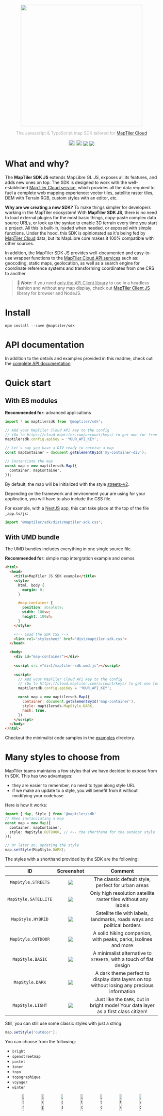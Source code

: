 
<p align="center">
  <img src="images/maptiler-sdk-logo.svg" width="400px">
</p>

<p align="center" style="color: #AAA">
  The Javascript & TypeScript map SDK tailored for <a href="https://www.maptiler.com/cloud/">MapTiler Cloud</a>
</p>

<p align="center">
  <img src="images/JS-logo.svg" width="20px">
  <img src="images/TS-logo.svg" width="20px">
  <img src="https://img.shields.io/npm/v/@maptiler/sdk"></img>
  <img src="https://img.shields.io/twitter/follow/maptiler?style=social"></img>
</p>

# What and why?
The **MapTiler SDK JS** extends MapLibre GL JS, exposes all its features, and adds new ones on top. The SDK is designed to work with the well-established  [MapTiler Cloud service](https://www.maptiler.com/cloud/), which provides all the data required to fuel a complete web mapping experience: vector tiles, satellite raster tiles, DEM with Terrain RGB, custom styles with an editor, etc.  

**Why are we creating a new SDK?** To make things simpler for developers working in the MapTiler ecosystem! With **MapTiler SDK JS**, there is no need to load external plugins for the most basic things, copy-paste complex data source URLs, or look up the syntax to enable 3D terrain every time you start a project. All this is built-in, loaded when needed, or exposed with simple functions. Under the hood, this SDK is opinionated as it's being fed by [MapTiler Cloud](https://www.maptiler.com/cloud/) data, but its MapLibre core makes it 100% compatible with other sources.  

In addition, the MapTiler SDK JS provides well-documented and easy-to-use wrapper functions to the [MapTiler Cloud API services](https://docs.maptiler.com/cloud/api) such as: geocoding, static maps, geolocation, as well as a search engine for coordinate reference systems and transforming coordinates from one CRS to another.
> 📣 *__Note:__* If you need <ins>only the API Client library</ins> to use in a headless fashion and without any map display, check out [MapTiler Client JS](https://github.com/maptiler/maptiler-client-js) library for browser and NodeJS.

# Install
```shell
npm install --save @maptiler/sdk
```

# API documentation
In addition to the details and examples provided in this readme, check out the [complete API documentation](docs/README.md)

# Quick start

## With ES modules
**Recommended for:** advanced applications

```ts
import * as maptilersdk from '@maptiler/sdk';

// Add your MapTiler Cloud API key to the config
// (Go to https://cloud.maptiler.com/account/keys/ to get one for free!)
maptilersdk.config.apiKey = 'YOUR_API_KEY';

// Let's say you have a DIV ready to receive a map
const mapContainer = document.getElementById('my-container-div');

// Instanciate the map
const map = new maptilersdk.Map({
  container: mapContainer,
});
```
By default, the map will be initialized with the style [streets-v2](https://www.maptiler.com/maps/#style=streets-v2).

Depending on the framework and environment your are using for your application, you will have to also include the CSS file. 

For example, with a [NextJS](https://nextjs.org/) app, this can take place at the top of the file `_app.ts/js`:
```ts
import "@maptiler/sdk/dist/maptiler-sdk.css";
```


## With UMD bundle
The UMD bundles includes everything in one single source file.

**Recommended for:** simple map intergration example and demos

```html
<html>
  <head>
    <title>MapTiler JS SDK example</title>
    <style>
      html, body {
        margin: 0;
      }

      #map-container {
        position: absolute;
        width: 100vw;
        height: 100vh;
      }
    </style>

    <!-- Load the SDK CSS -->
    <link rel="stylesheet" href="dist/maptiler-sdk.css">
  </head>

  <body>
    <div id="map-container"></div>
  
    <script src ="dist/maptiler-sdk.umd.js"></script>
    
    <script>
      // Add your MapTiler Cloud API key to the config
      // (Go to https://cloud.maptiler.com/account/keys/ to get one for free!)
      maptilersdk.config.apiKey = 'YOUR_API_KEY';

      const map = new maptilersdk.Map({
        container: document.getElementById('map-container'),
        style: maptilersdk.MapStyle.DARK,
        hash: true,
      })
    </script>
  </body>
</html>
```
Checkout the minimalist code samples in the [examples](examples) directory.


# Many styles to choose from
MapTiler teams maintains a few styles that we have decided to expose from th SDK. This has two advantages:
- they are easier to remember, no need to type along style URL
- if we make an update to a style, you will benefit from it without modifying your codebase

Here is how it works:
```ts
import { Map, Style } from '@maptiler/sdk'
// When instanciating a map
const map = new Map({
  container: mapContainer,
  style: MapStyle.OUTDOOR, // <-- the shorthand for the outdoor style
});

// Or later on, updating the style
map.setStyle(MapStyle.DARK);
```

The styles with a shorthand provided by the SDK are the following:

| ID | Screenshot | Comment |
|:-:|:-:|:-:|
|`MapStyle.STREETS`|![](images/screenshots/style-streets-v2.png)|The classic default style, perfect for urban areas|
|`MapStyle.SATELLITE`|![](images/screenshots/style-satellite.png)|Only high resolution satellite raster tiles without any labels|
|`MapStyle.HYBRID`|![](images/screenshots/style-hybrid.png)|Satellite tile with labels, landmarks, roads ways and political borders|
|`MapStyle.OUTDOOR`|![](images/screenshots/style-outdoor.png)|A solid hiking companion, with peaks, parks, isolines and more|
|`MapStyle.BASIC`|![](images/screenshots/style-basic-v2.png)|A minimalist alternative to `STREETS`, with a touch of flat design|
|`MapStyle.DARK`|![](images/screenshots/style-streets-v2-dark.png)|A dark theme perfect to display data layers on top without losing any precious information|
|`MapStyle.LIGHT`|![](images/screenshots/style-streets-v2-light.png)|Just like the `DARK`, but in bright mode! Your data layer as a first class citizen!|


Still, you can still use some classic styles with just a *string*:

```ts
map.setStyle('outdoor');
```

You can choose from the following:
- `bright`
- `openstreetmap`
- `pastel`
- `toner`
- `topo`
- `topographique`
- `voyager`
- `winter`

<p align="center">
  <img title="bright" src="images/screenshots/style-bright.png" width="12%"></img>
  <img title="openstreetmap" src="images/screenshots/style-osm.png" width="12%"></img>
  <img title="pastel" src="images/screenshots/style-pastel.png" width="12%"></img>
  <img title="toner" src="images/screenshots/style-toner.png" width="12%"></img> 
  <img title="topo" src="images/screenshots/style-topo.png" width="12%"></img>
  <img title="topographique" src="images/screenshots/style-topographique.png" width="12%"></img>
  <img title="voyager" src="images/screenshots/style-voyager.png" width="12%"></img>
  <img title="winter" src="images/screenshots/style-winter.png" width="12%"></img>
</p>

And finally, you can use your own custom styles designed with [our style editor](https://cloud.maptiler.com/maps/). Every custom style is given a unique ID, for instance: `c912ffc8-2360-487a-973b-59d037fb15b8`.

This ID can be provided as such:
```ts
map.setStyle("c912ffc8-2360-487a-973b-59d037fb15b8");
```

Or in its extended form:
```ts
map.setStyle("https://api.maptiler.com/maps/c912ffc8-2360-487a-973b-59d037fb15b8/style.json");
// this could be suffixed with the API token as well
```

And can even be provided in the URI form:
```ts
map.setStyle("maptiler://c912ffc8-2360-487a-973b-59d037fb15b8");
```

# 3D terrain in one call
<p align="center">
  <img src="images/screenshots/grandcanyon.gif" width="48%"></img>
  <img src="images/screenshots/alps.gif" width="48%"></img>
</p>


You want to enable 3D terrain? That's easy now with a single function call:
```ts
// With the default exaggeration factor of 1
map.enableTerrain();

// Or, if you want to boost some volume a little
map.enableTerrain(1.5);
```

The terrain can also be enabled directly from the `Map` constructor, with the options `terrain` (a boolean, `false` by default) and `terrainExaggeration` (a number, `1` by default):

```ts
const map = new Map({
  // some options...
  terrain: true,
  terrainExaggeration: 1.5,
})
```

At any point, you can modify the exaggeration factor:
```ts
map.setTerrainExaggeration(2);
```

Or simply disable it:
```ts
map.disableTerrain()
```

> 📣 *__Note:__* Keep in mind that setting an exaggeration factor at `0` will result in a the same result as disabling the elevation but that terrain RGB tiles will still be fetched in the background.

> 📣 *__Note 2:__* please be aware that due to the volume and elevation of the map floor in 3D space, the navigation with the terrain enabled is slightly different than without.


# Easy language switching
The language generally depends on the style but we made it possible to easily update it with a single function and from a built-in list of languages:

```ts
map.setLanguage(maptilersdk.Language.ENGLISH);
```

The special languages `maptilersdk.Language.LATIN` and `maptilersdk.Language.NON_LATIN` are generally the default ones in the styles developped by the MapTiler team and they are generaly safe all-around fallbacks.  

Some style, developped in-house as well as by the community, may support a secondary language. In this case, you can also update it:

```ts
map.setSecondaryLanguage(maptilersdk.Language.NON_LATIN);
```

Here is a sample of some compatible languages:
![](images/screenshots/multilang.gif)

> 📣 *__Note:__* the `Map` method `.setLanguage()` is shorthand for `.setPrimaryLanguage()`. Use the one that makes more sense to your usage.

> 📣 *__Note 2:__* Not all the labels are available in every languages. Depending on the style settings, a fallback to `maptilersdk.Language.LATIN` is likely tro happen.


# Built-in support for right-to-left languages
Languages that are written right-to-left such as arabic and hebrew are fully supported by default. No need to install any plugin!

<p align="center">
  <img src="images/screenshots/lang-arabic.png" width="48%"></img>
  <img src="images/screenshots/lang-hebrew.png" width="48%"></img>
</p>

# Easy access to MapTiler Cloud API
Our map SDK is not only about maps! We also provide plenty of wrapper to our API calls!

> 📣 *__Note:__* If you need <ins>only the API Client library</ins> to use in a headless fashion and without any map display, check out [MapTiler Client JS](https://github.com/maptiler/maptiler-client-js) library for browser and NodeJS.


## 🔍 Geocoding
### Forward
You want to know the longitude and latitude of a specific place, use the forward geocoding:
```ts
// in an async function, or as a 'thenable':
const result = await maptilersdk.geocoding.forward('paris');
```
You can provide some options such as:
- the proximity, given a lon-lat position, to sort the results
- one of more languages to get the results into
- a bounding geo box, to restrict the search to a given window

Read more about forward geocoding on our official [API documentation](https://docs.maptiler.com/cloud/api/geocoding/#search-by-name-forward).

### Reverse
You wan to tknow the name of a place, given a longitude-latitude? Use the reverse geocoding:
```ts
// in an async function, or as a 'thenable':
const result = await maptilersdk.geocoding.reverse({ lng: 6.249638, lat: 46.402056 });
```
The same option object as the forward geocoding can be provided.

Read more about reverse geocoding on our official [API documentation](https://docs.maptiler.com/cloud/api/geocoding/#search-by-coordinates-reverse).

### Language
For both *forward* and *reverse* geocoding, this library provides a list of supported languages as shorthands to [ISO language codes](https://en.wikipedia.org/wiki/ISO_639-1). The result will be provided in multiple languages if the `language` options is an array:

```ts
const result = await maptilersdk.geocoding.forward('paris', {language: [maptilersdk.LanguageGeocoding.SPANISH, maptilersdk.LanguageGeocoding.KOREAN]});
```

The special language `AUTO` will detect the plateform of browser prefered language.

> 📣 *__Note:__* thie SDK provides two lists of languages. `maptilersdk.Language` contains the list of languages available for map labels, while `maptilersdk.LanguageGeocoding` contains a slightly smaller subset of languages.

## 🕵️‍♂️ Geolocation
The geolocation service provides an accurate location insight of a website visitor using its IP address.

There is only a single function:
```ts
// in an async function, or as a 'thenable':
const result = await maptilersdk.geolocation.info();
```

Read more about geolocation on our official [API documentation](https://docs.maptiler.com/cloud/api/geolocation/).

## 🌐 Coordinates
If you are already familiar with [epsg.io](https://epsg.io/) (created by MapTiler), then you may find convenient to access the details of more than 10 thousands of coordinate reference systems (CRS) programmatically, as well as transforming coordinates from one system to another!

### Search
The `search` lets you perform a query in a free form fashion. Here are some examples:
```ts
// in an async function, or as a 'thenable':
const resultA = await maptilersdk.coordinates.search('mercator');
const resultB = await maptilersdk.coordinates.search('plate carree');
const resultC = await maptilersdk.coordinates.search('france');
const resultD = await maptilersdk.coordinates.search('code:4326', {transformations: true});
```

The `transformations` options retrieves a lot more details about the CRS that MapTiler API is able to transform to/from than just their IDs.

Read more about searching coordinate systems on our official [API documentation](https://docs.maptiler.com/cloud/api/coordinates/#search-coordinate-systems).

### Transform
Transforming a couple of coordinates from one system to another can be challenging, for example, most countries have their own official system, yet web mapping tools are more often than not exclusive to [WGS84](https://epsg.io/4326).

If not provided, both the source (`sourceCrs`) and the destination (`targetCrs`) are default to **EPSG:4326** (in other words, [WGS84](https://epsg.io/4326)). Here is how to use this feature:

```ts
// in an async function, or as a 'thenable':

// Providing one coordinate to transform, with a target CRS being EPSG:9793 (RGF93 v2 / Lambert-93, France official CRS)
const resultA = await maptilersdk.coordinates.transform({lng: 1, lat: 45}, {targetCrs: 9793});

// Using the same logic, we can pass up to 50 coordinates to be transformed
const resultB = await maptilersdk.coordinates.transform([{lng: 10, lat: 48}, {lng: 1, lat: 45}], {targetCrs: 9793});
```

Read more about transforming coordinates on our official [API documentation](https://docs.maptiler.com/cloud/api/coordinates/#transform-coordinates).

## 💽 Data
MapTiler Cloud give its users the possibility to [upload and create data](https://cloud.maptiler.com/data/), manually with a user interface or by uploading a GPX, GeoJSON, KML or shp file. A unique ID is associated to each dataset so that we can later on access it programmatically to retrieve a GeoJSON equivalent of it:

```ts
// in an async function, or as a 'thenable':
const result = await maptilersdk.data.get('my-dataset-unique-id');
```

Since the result is a GeoJSON, it can easily be added to a `map` with `.addSource()` and `.addLayer()`.

## 🗺️ Static maps
Maptiler Cloud provides many possibilities for creating static maps as PNG, JPEG or WebP images. They all offer the possibilities to:
- Choose from one of the MapTiler style or your own
- Add markers with a custom icon (or default icon with custom color)
- Add path or polygon, with a parametric line width and color and a parametric filling color

Three modes are available: `centered`, `bounded` and `automatic`.

> 📣 *__important:__* Contrary to the geolocation/geocoding/coordinates/data service wrappers, the static maps function **does not** perform any query to the MapTiler API, instead they build the image URL. We took this decision because images are most likely going to be displayed  in `<img src="path.png"></img>` markups and will naturaly be fetched by the web browser.

### Centered static maps
This type of map is centered on a longitude-latitude coordinate and the zoom level must also be provided (from `0`: very zoomed out, to `22`: very zoomed in).  
Note that if a path or markers are provided, the framing of the map will not automatically adapt to include those (use the `automatic` mode for that).

```ts
const imageLink = maptilersdk.staticMaps.centered(
  // center position (Boston)
  {lng: -71.06080, lat: 42.362114}, 

  // zoom level
  12.5, 
  
  // Options
  {
    // Request a hiDPI/Retina image
    hiDPI: true,

    // Output image size
    width: 1000,
    height: 1000,

    // Map style
    style: 'streets-v2',
  });
```

Read more about centered static maps on our official [API documentation](https://docs.maptiler.com/cloud/api/static-maps/#center-based-image).


### Bounded static maps
This type of map requires a bounding box made of two points: the south-west bound and the north-east bound. The zoom level cannot be provided and is automatically deduced from the size of the bounding box.

```ts
const imageLink = maptilersdk.staticMaps.bounded(
  // The bounding box on Europe
  {
    southWest: { lng: -24, lat: 34.5 },
    northEast: { lng: 32, lat: 71 },
  },

  // Options
  {
    hiDPI: true,
    width: 2048,
    height: 2048,
    style: 'streets-v2',

    // Extra space that will add around the bounding box, in percentage
    // (0.1 = 10% is actually the dafault)
    padding: 0.1
  });
```

Since the zoom level cannot be provided, the level of details is dictated by the size of the output image. here is an example:

| `2048 x 2048`      | `1024 x 1024` |
| :-----------: | :-----------: |
| ![](images/screenshots/static-bounded-europe-2048.png)      | ![](images/screenshots/static-bounded-europe-1024.png)       |

As you may notice, the geo bounding box could have very different proportions than the output image size. In the following example, we place the very same bounding box around Portugal, which has a this particular strip looking shape. We also add a `path` that repeats exactely the same bounding box to show the difference between the provided bounding box and the final image. We kept the default padding of 10%:


| `2048 x 2048`      | `1024 x 2048` |
| :-----------: | :-----------: |
| ![](images/screenshots/static-bounded-portugal-2048x2048.png)      | ![](images/screenshots/static-bounded-portugal-1024x2048.png)       |


Read more about bounded static maps on our official [API documentation](https://docs.maptiler.com/cloud/api/static-maps/#bounds-based-image).

### Automatic static maps
As we have seen with centered and bounded maps, providing all the parameters is nice but can be cumbersome for the simplest use cases. This is why MapTiler Cloud also provides static maps that fits automatically whatever you need to place inside: path or markers.

In the following example, we are going to load a cycling track recorded by one of our team members in Montreal, Canada. The track, originally a GPX file, was pushed to MapTiler Data and is now made avalable as a GeoJSON:

```ts
// Fetching the GeoJSON
const bikeTrack = await maptilersdk.data.get('the-id-of-a-bike-track-in-montreal');

// Extracting the track points with the shape [[lng, lat], [lng, lat], ...]
const trackPoints = bikeTrack.features[0].geometry.coordinates[0]
  .map(p => p.slice(0, 2));

// We will need the starting point to create a nice marker
const departure = { lng: trackPoints[0][0], lat: trackPoints[0][1] };

const imageLink = maptilersdk.staticMaps.automatic({
  // hiDPI/Retina precision
  hiDPI: true,

  // A farily large output image
  width: 2048,
  height: 1024 ,

  // A grey style on which the track will pop!
  style: 'streets-v2-light',

  // Draw a path with the trackpoints
  path: trackPoints,

  // Adding a marker for the starting point, with a custom color
  marker: {lng: trackPoints[0][0], lat: trackPoints[0][1], color: '#0a0'},

  // Showing the track in red
  pathStrokeColor: 'red',
});
```

And voila!

![static map with bike path](images/screenshots/static-with-path.png)

> 📣 *__Note:__* The GeoJSON for this track contains 9380 couples of coordinates, which is a lot! In order to send the track to MapTiler Cloud static maps API, the SDK simplifies the long paths while keeing a high degree of precision using a very fast [Ramer-Douglas-Peucker algorithm](https://en.wikipedia.org/wiki/Ramer%E2%80%93Douglas%E2%80%93Peucker_algorithm).

Read more about bounded static maps on our official [API documentation](https://docs.maptiler.com/cloud/api/static-maps/#auto-fitted-image).
